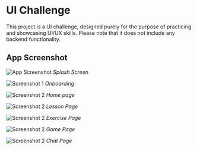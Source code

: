# UI Challenge

This project is a UI challenge, designed purely for the purpose of practicing and showcasing UI/UX skills. Please note that it does not include any backend functionality.

## App Screenshot

![App Screenshot](challenge_image/readmeImage/Splash.jpg)
*Splash Screen*

![Screenshot 1](challenge_image/readmeImage/onboarding.jpg)
*Onboarding*

![Screenshot 2](challenge_image/readmeImage/home.jpg)
*Home page*

![Screenshot 2](challenge_image/readmeImage/lesson.jpg)
*Lesson Page*

![Screenshot 2](challenge_image/readmeImage/exercise.jpg)
*Exercise Page*

![Screenshot 2](challenge_image/readmeImage/game.jpg)
*Game Page*

![Screenshot 2](challenge_image/readmeImage/chat.jpg)
*Chat Page*
